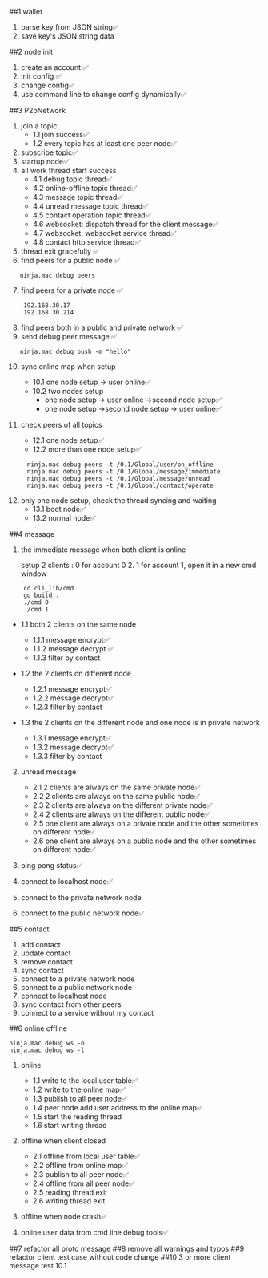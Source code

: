 ##1 wallet
1. parse key from JSON string✅
2. save key's JSON string data

##2 node init
1. create an account ✅
2. init config ✅
3. change config✅
4. use command line to change config dynamically✅

##3 P2pNetwork
1. join a topic
   - 1.1 join success✅
   - 1.2 every topic has at least one peer node✅
2. subscribe topic✅
3. startup node✅
4. all work thread start success 
    - 4.1 debug topic thread✅
    - 4.2 online-offline topic thread✅
    - 4.3 message topic thread✅
    - 4.4 unread message topic thread✅
    - 4.5 contact operation topic thread✅
    - 4.6 websocket: dispatch thread for the client message✅
    - 4.7 websocket: websocket service thread✅
    - 4.8 contact http service thread✅
5. thread exit gracefully ✅
6. find peers for a public node  ✅
 ```       
    ninja.mac debug peers
```
7. find peers for a private node ✅
```
    192.168.30.17
    192.168.30.214
```
8. find peers both in a public and private network ✅ 
9. send debug peer message ✅
```
   ninja.mac debug push -m "hello"
```
10. sync online map when setup 
      - 10.1 one node setup -> user online✅
      - 10.2 two nodes setup
         + one node setup -> user online ->second node setup✅
         + one node setup ->second node setup -> user online✅

11. check peers of all topics 
      - 12.1 one node setup✅
      - 12.2 more than one node setup✅
```
     ninja.mac debug peers -t /0.1/Global/user/on_offline
     ninja.mac debug peers -t /0.1/Global/message/immediate
     ninja.mac debug peers -t /0.1/Global/message/unread
     ninja.mac debug peers -t /0.1/Global/contact/operate
```   
12. only one node setup, check the thread syncing and waiting
    - 13.1 boot node✅
    - 13.2 normal node✅
    
##4 message
1. the immediate message when both client is online
        
    setup 2 clients : 0 for account 0  2. 1 for account 1, open it in a new cmd window
```
    cd cli_lib/cmd
    go build .
    ./cmd 0
    ./cmd 1
```
    
- 1.1 both 2 clients on the same node
    - 1.1.1 message encrypt✅
    - 1.1.2 message decrypt ✅
    - 1.1.3 filter by contact
    
- 1.2 the 2 clients on different node
    - 1.2.1 message encrypt✅
    - 1.2.2 message decrypt✅
    - 1.2.3 filter by contact
    
- 1.3 the 2 clients on the different node and one node is in private network
  - 1.3.1 message encrypt✅
  - 1.3.2 message decrypt✅
  - 1.3.3 filter by contact
    
2. unread message
   - 2.1 2 clients are always on the same private node✅
   - 2.2 2 clients are always on the same public node✅
   - 2.3 2 clients are always on the different private node✅
   - 2.4 2 clients are always on the different public node✅
   - 2.5 one client are always on a private node and the other sometimes on different node✅
   - 2.6 one client are always on a public node and the other sometimes on different node✅
    
3. ping pong status✅
4. connect to localhost node✅
5. connect to the private network node
6. connect to the public network node✅

##5 contact
1. add contact
2. update contact
3. remove contact
4. sync contact
5. connect to a private network node
6. connect to a public network node
7. connect to localhost node
8. sync contact from other peers
9. connect to a service without my contact

##6 online offline
```
ninja.mac debug ws -o
ninja.mac debug ws -l
```
1. online
    - 1.1 write to the local user table✅
    - 1.2 write to the online map✅
    - 1.3 publish to all peer node✅
    - 1.4 peer node add user address to the online map✅
    - 1.5 start the reading thread
    - 1.6 start writing thread

2. offline when client closed
    - 2.1 offline from local user table✅
    - 2.2 offline from online map✅
    - 2.3 publish to all peer node✅
    - 2.4 offline from all peer node✅
    - 2.5 reading thread exit
    - 2.6 writing thread exit

3. offline when node crash✅
3. online user data from cmd line debug tools✅

##7 refactor all proto message
##8 remove all warnings and typos
##9 refactor client test case without code change
##10 3 or more client message test
    10.1